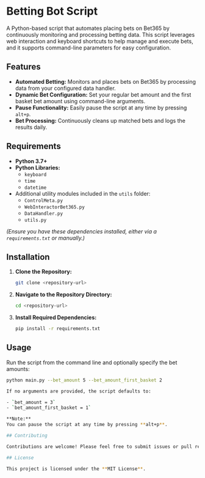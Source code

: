 # Betting Bot Script

A Python-based script that automates placing bets on Bet365 by continuously monitoring and processing betting data. This script leverages web interaction and keyboard shortcuts to help manage and execute bets, and it supports command-line parameters for easy configuration.

## Features

- **Automated Betting:** Monitors and places bets on Bet365 by processing data from your configured data handler.
- **Dynamic Bet Configuration:** Set your regular bet amount and the first basket bet amount using command-line arguments.
- **Pause Functionality:** Easily pause the script at any time by pressing `alt+p`.
- **Bet Processing:** Continuously cleans up matched bets and logs the results daily.

## Requirements

- **Python 3.7+**
- **Python Libraries:**
  - `keyboard`
  - `time`
  - `datetime`
- Additional utility modules included in the `utils` folder:
  - `ControlMeta.py`
  - `WebInteractorBet365.py`
  - `DataHandler.py`
  - `utils.py`

*(Ensure you have these dependencies installed, either via a `requirements.txt` or manually.)*

## Installation

1. **Clone the Repository:**
   ```bash
   git clone <repository-url>

2. **Navigate to the Repository Directory:**
   ```bash
   cd <repository-url>

3. **Install Required Dependencies:**
   ```bash
   pip install -r requirements.txt

## Usage

Run the script from the command line and optionally specify the bet amounts:

  ```bash
  python main.py --bet_amount 5 --bet_amount_first_basket 2

If no arguments are provided, the script defaults to:

- `bet_amount = 3`
- `bet_amount_first_basket = 1`

**Note:**  
You can pause the script at any time by pressing **alt+p**.

## Contributing

Contributions are welcome! Please feel free to submit issues or pull requests with improvements or bug fixes.

## License

This project is licensed under the **MIT License**.
